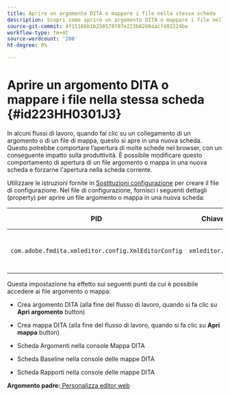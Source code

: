 ```yaml
---
title: Aprire un argomento DITA o mappare i file nella stessa scheda
description: Scopri come aprire un argomento DITA o mappare i file nella stessa scheda
source-git-commit: 4f15166b1b250578f07e223b0260aacf402224be
workflow-type: tm+mt
source-wordcount: '208'
ht-degree: 0%

---
```



# Aprire un argomento DITA o mappare i file nella stessa scheda {#id223HH0301J3}

In alcuni flussi di lavoro, quando fai clic su un collegamento di un argomento o di un file di mappa, questo si apre in una nuova scheda. Questo potrebbe comportare l’apertura di molte schede nel browser, con un conseguente impatto sulla produttività. È possibile modificare questo comportamento di apertura di un file argomento o mappa in una nuova scheda e forzarne l&#39;apertura nella scheda corrente.

Utilizzare le istruzioni fornite in [Sostituzioni configurazione](download-install-additional-config-override.md#) per creare il file di configurazione. Nel file di configurazione, fornisci i seguenti dettagli \(property\) per aprire un file argomento o mappa in una nuova scheda:

| PID | Chiave proprietà | Valore proprietà |
|---|------------|--------------|
| `com.adobe.fmdita.xmleditor.config.XmlEditorConfig` | `xmleditor.openinsametab` | Booleano \(true/false\). <br> **Valore predefinito**: `false` |

Questa impostazione ha effetto sui seguenti punti da cui è possibile accedere ai file argomento o mappa:

- Crea argomento DITA \(alla fine del flusso di lavoro, quando si fa clic su **Apri argomento** button\)

- Crea mappa DITA \(alla fine del flusso di lavoro, quando si fa clic su **Apri mappa** button\)

- Scheda Argomenti nella console Mappa DITA

- Scheda Baseline nella console delle mappe DITA

- Scheda Rapporti nella console delle mappe DITA


**Argomento padre:**[ Personalizza editor web](conf-web-editor.md)

